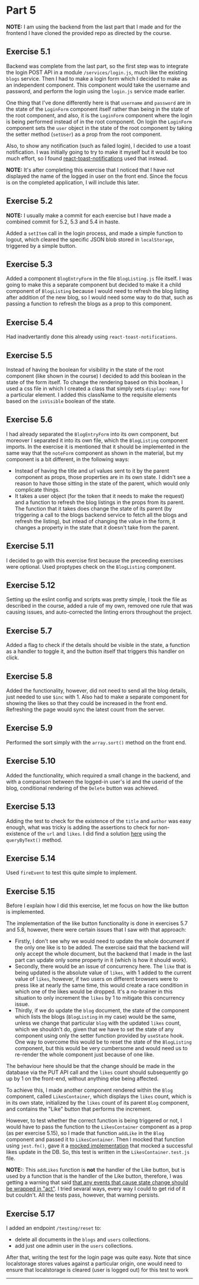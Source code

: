 # Part 5

**NOTE:** I am using the backend from the last part that I made and for the frontend I have cloned the provided repo as directed by the course.

## Exercise 5.1

Backend was complete from the last part, so the first step was to integrate the login POST API in a module `/services/login.js`, much like the existing `blogs` service. Then I had to make a login form which I decided to make as an independent component. This component would take the username and password, and perform the login using the `login.js` service made earlier.

One thing that I've done differently here is that `username` and `password` are in the state of the `LoginForm` component itself rather than being in the state of the root component, and also, it is the `LoginForm` component where the login is being performed instead of in the root component. On login the `LoginForm` component sets the `user` object in the state of the root component by taking the setter method (`setUser`) as a prop from the root component.

Also, to show any notification (such as failed login), I decided to use a toast notification. I was initially going to try to make it myself but it would be too much effort, so I found [react-toast-notifications](https://www.npmjs.com/package/react-toast-notifications) used that instead.

**NOTE:** It's after completing this exercise that I noticed that I have not displayed the name of the logged in user on the front end. Since the focus is on the completed application, I will include this later.


## Exercise 5.2

**NOTE:** I usually make a commit for each exercise but I have made a combined commit for 5.2, 5.3 and 5.4 in haste.

Added a `setItem` call in the login process, and made a simple function to logout, which cleared the specific JSON blob stored in `localStorage`, triggered by a simple button.


## Exercise 5.3

Added a component `BlogEntryForm` in the file `BlogListing.js` file itself. I was going to make this a separate component but decided to make it a child component of `BlogListing` because I would need to refresh the blog listing after addition of the new blog, so I would need some way to do that, such as passing a function to refresh the blogs as a prop to this component.


## Exercise 5.4

Had inadvertantly done this already using `react-toast-notifications`.


## Exercise 5.5

Instead of having the boolean for visibility in the state of the root component (like shown in the course) I decided to add this boolean in the state of the form itself. To change the rendering based on this boolean, I used a css file in which I created a class that simply sets `display: none` for a particular element. I added this className to the requisite elements based on the `isVisible` boolean of the state.


## Exercise 5.6

I had already separated the `BlogEntryForm` into its own component, but moreover I separated it into its own file, which the `BlogListing` component imports. In the exercise it is mentioned that it should be implemented in the same way that the `noteForm` component as shown in the material, but my component is a bit different, in the following ways:

 - Instead of having the title and url values sent to it by the parent component as props, those properties are in its own state. I didn't see a reason to have those sitting in the state of the parent, which would only complicate things.
 - It takes a user object (for the token that it needs to make the request) and a function to refresh the blog listings in the props from its parent. The function that it takes does change the state of its parent (by triggering a call to the blogs backend service to fetch all the blogs and refresh the listing), but intead of changing the value in the form, it changes a property in the state that it doesn't take from the parent.

  
## Exercise 5.11

I decided to go with this exercise first because the preceeding exercises were optional. Used proptypes check on the `BlogListing` component.


## Exercise 5.12

Setting up the eslint config and scripts was pretty simple, I took the file as described in the course, added a rule of my own, removed one rule that was causing issues, and auto-corrected the linting errors throughout the project.


## Exercise 5.7

Added a flag to check if the details should be visible in the state, a function as a handler to toggle it, and the button itself that triggers this handler on click.


## Exercise 5.8

Added the functionality, however, did not need to send all the blog details, just needed to use `$inc` with 1. Also had to make a separate component for showing the likes so that they could be increased in the front end. Refreshing the page would sync the latest count from the server.


## Exercise 5.9

Performed the sort simply with the `array.sort()` method on the front end.


## Exercise 5.10

Added the functionality, which required a small change in the backend, and with a comparison between the logged-in user's id and the userid of the blog, conditional rendering of the `Delete` button was achieved.


## Exercise 5.13

Adding the test to check for the existence of the `title` and `author` was easy enough, what was tricky is adding the assertions to check for non-existence of the `url` and `likes`. I did find a solution [here](https://stackoverflow.com/a/52783201/6718353) using the `queryByText()` method.


## Exercise 5.14

Used `fireEvent` to test this quite simple to implement.


## Exercise 5.15

Before I explain how I did this exercise, let me focus on how the like button is implemented.

The implementation of the like button functionality is done in exercises 5.7 and 5.8, however, there were certain issues that I saw with that approach:

 - Firstly, I don't see why we would need to update the whole document if the only one like is to be added. The exercise said that the backend will only accept the whole document, but the backend that I made in the last part can update only some property in it (which is how it should work).
 - Secondly, there would be an issue of concurrency here. The `like` that is being updated is the absolute value of `likes`, with 1 added to the current value of `likes`, however, if two users on different browsers were to press like at nearly the same time, this would create a race condition in which one of the likes would be dropped. It's a no-brainer in this situation to only increment the `likes` by 1 to mitigate this concurrency issue.
 - Thirdly, if we do update the `blog` document, the state of the component which lists the blogs (`BlogListing` in my case) would be the same, unless we change that particular `blog` with the updated `likes` count, which we shouldn't do, given that we have to set the state of any component using only the setter function provided by `useState` hook. One way to overcome this would be to reset the state of the `BlogListing` component, but this would be very cumbersome and would need us to re-render the whole component just because of one like.
 
The behaviour here should be that the change should be made in the database via the PUT API call and the `likes` count should subsequently go up by 1 on the front-end, without anything else being affected.

To achieve this, I made another component rendered within the `Blog` component, called `LikesContainer`, which displays the `likes` count, which is in its own state, initialized by the `likes` count of its parent `Blog` component, and contains the "Like" button that performs the increment.

However, to test whether the correct function is being triggered or not, I would have to pass the function to the `LikesContainer` component as a prop (as per exercise 5.15), so I made that function `addLike` in the `Blog` component and passed it to `LikesContainer`. Then I mocked that function using `jest.fn()`, gave it a [mocked implementation](https://jestjs.io/docs/en/jest-object#jestfnimplementation) that mocked a successful likes update in the DB. So, this test is written in the `LikesContainer.test.js` file.

**NOTE:**: This `addLikes` function is **not** the handler of the Like button, but is used by a function that is the handler of the Like button, therefore, I was getting a warning that said [that any events that cause state change should be wrapped in "act"](https://kentcdodds.com/blog/fix-the-not-wrapped-in-act-warning). I tried sevaral ways, every way I could to get rid of it but couldn't. All the tests pass, however, that warning persists.


## Exercise 5.17

I added an endpoint `/testing/reset` to:

 - delete all documents in the `blogs` and `users` collections.
 - add just one admin user in the `users` collections.

After that, writing the test for the login page was quite easy. Note that since localstorage stores values against a particular origin, one would need to ensure that localstorage is cleared (user is logged out) for this test to work


---


